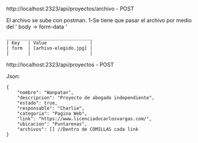 http://localhost:2323/api/proyectos/archivo - POST

El archivo se sube con postman.
1-Se tiene que pasar el archivo por medio del ' body -> form-data '

    ________________________________
    | Key   | Value                |
    | form  | [arhivo-elegido.jpg] |
    |       |                      |


http://localhost:2323/api/proyectos - POST

Json:

    {
        "nombre": "Wanpatan",
        "descripcion": "Proyecto de abogado independiente",
        "estado": true,
        "responsable": "Charlie",
        "categoria": "Pagina Web",
        "link": "https://www.licenciadocarlosvargas.com/",
        "ubicacion": "Puntarenas",
        "archivos": [] //Dentro de COMILLAS cada link
    }
